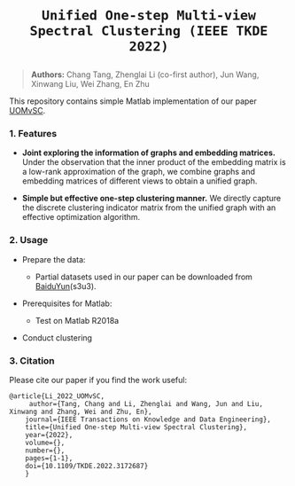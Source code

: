 # <p align=center>`Unified One-step Multi-view Spectral Clustering (IEEE TKDE 2022)`</p>

> **Authors:**
Chang Tang, Zhenglai Li (co-first author), Jun Wang, Xinwang Liu, Wei Zhang, En Zhu

This repository contains simple Matlab implementation of our paper [UOMvSC](https://ieeexplore.ieee.org/document/9769920).

### 1. Features

- **Joint exploring the information of graphs and embedding matrices.** Under the observation that the inner product of the embedding matrix is a low-rank approximation of the graph, we combine graphs and embedding matrices of different views to obtain a unified graph.

- **Simple but effective one-step clustering manner.** We directly capture the discrete clustering indicator matrix from the unified graph with an effective optimization algorithm.

### 2. Usage
+ Prepare the data:
    - Partial datasets used in our paper can be downloaded from [BaiduYun](https://pan.baidu.com/s/1FSSzkbA8KqCxaktfv6atww)(s3u3).

+ Prerequisites for Matlab:
    - Test on Matlab R2018a

+ Conduct clustering

### 3. Citation

Please cite our paper if you find the work useful:

    @article{Li_2022_UOMvSC,
         author={Tang, Chang and Li, Zhenglai and Wang, Jun and Liu, Xinwang and Zhang, Wei and Zhu, En},
        journal={IEEE Transactions on Knowledge and Data Engineering}, 
        title={Unified One-step Multi-view Spectral Clustering}, 
        year={2022},
        volume={},
        number={},
        pages={1-1},
        doi={10.1109/TKDE.2022.3172687}
        }

